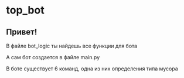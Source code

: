 # top_bot

## Привет!

В файле bot_logic ты найдешь все функции для бота

А сам бот создается в файле main.py

В боте существует 6 команд, одна из них определения типа мусора
